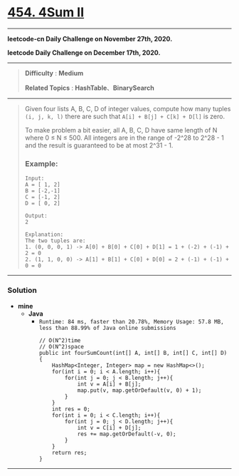 # [454. 4Sum II](https://leetcode.com/problems/4sum-ii/)

---

**leetcode-cn Daily Challenge on November 27th, 2020.**

**leetcode Daily Challenge on December 17th, 2020.**

---

> **Difficulty** : **Medium**
>
> **Related Topics** : **HashTable**、**BinarySearch**

---

> Given four lists A, B, C, D of integer values, compute how many tuples `(i, j, k, l)` there are such that `A[i] + B[j] + C[k] + D[l]` is zero.
>
> To make problem a bit easier, all A, B, C, D have same length of N where 0 ≤ N ≤ 500.
> All integers are in the range of -2^28 to 2^28 - 1 and the result is guaranteed to be at most 2^31 - 1.
>
> ### Example:
> ```
> Input:
> A = [ 1, 2]
> B = [-2,-1]
> C = [-1, 2]
> D = [ 0, 2]
>
> Output:
> 2
>
> Explanation:
> The two tuples are:
> 1. (0, 0, 0, 1) -> A[0] + B[0] + C[0] + D[1] = 1 + (-2) + (-1) + 2 = 0
> 2. (1, 1, 0, 0) -> A[1] + B[1] + C[0] + D[0] = 2 + (-1) + (-1) + 0 = 0
> ```

---


### Solution
* **mine**
  * **Java**
    * `Runtime: 84 ms, faster than 20.78%, Memory Usage: 57.8 MB, less than 88.99% of Java online submissions `
      ```
      // O(N^2)time
      // O(N^2)space
      public int fourSumCount(int[] A, int[] B, int[] C, int[] D) {
          HashMap<Integer, Integer> map = new HashMap<>();
          for(int i = 0; i < A.length; i++){
              for(int j = 0; j < B.length; j++){
                  int v = A[i] + B[j];
                  map.put(v, map.getOrDefault(v, 0) + 1);
              }
          }
          int res = 0;
          for(int i = 0; i < C.length; i++){
              for(int j = 0; j < D.length; j++){
                  int v = C[i] + D[j];
                  res += map.getOrDefault(-v, 0);
              }
          }
          return res;
      }
      ```


---


